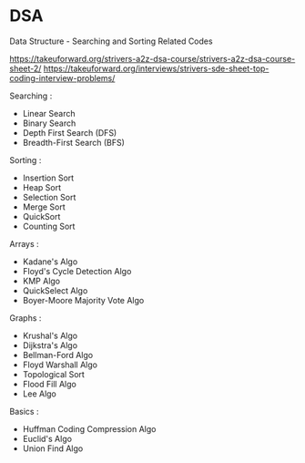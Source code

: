 # DSA
Data Structure - Searching and Sorting Related Codes

https://takeuforward.org/strivers-a2z-dsa-course/strivers-a2z-dsa-course-sheet-2/
https://takeuforward.org/interviews/strivers-sde-sheet-top-coding-interview-problems/

Searching : 
- Linear Search
- Binary Search
- Depth First Search (DFS)
- Breadth-First Search (BFS)

Sorting : 
- Insertion Sort
- Heap Sort
- Selection Sort
- Merge Sort
- QuickSort
- Counting Sort

Arrays :
- Kadane's Algo
- Floyd's Cycle Detection Algo
- KMP Algo
- QuickSelect Algo
- Boyer-Moore Majority Vote Algo

Graphs :
- Krushal's Algo
- Dijkstra's Algo
- Bellman-Ford Algo
- Floyd Warshall Algo
- Topological Sort
- Flood Fill Algo
- Lee Algo

Basics :
- Huffman Coding Compression Algo
- Euclid's Algo
- Union Find Algo

